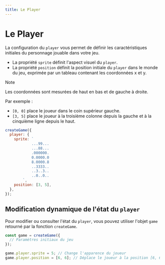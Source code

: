```yaml
---
title: Le Player
---
```


# Le Player

La configuration du `player` vous permet de définir les caractéristiques initiales du personnage jouable dans votre jeu.

- La propriété `sprite` définit l'aspect visuel du `player`.
- La propriété `position` définit la position initiale du `player` dans le monde du jeu, exprimée par un tableau contenant les coordonnées x et y.

> [!NOTE]
> Les coordonnées sont mesurées de haut en bas et de gauche à droite.
>
> Par exemple :
>
> - `[0, 0]` place le joueur dans le coin supérieur gauche.
> - `[3, 5]` place le joueur à la troisième colonne depuis la gauche et à la cinquième ligne depuis le haut.

```js
createGame({
  player: {
    sprite: `
			...99...
			...88...
			.000000.
			0.0000.0
			8.0000.8
			..3333..
			..3..3..
			..0..0..
		`,
    position: [3, 5],
  },
});
```

## Modification dynamique de l'état du `player`

Pour modifier ou consulter l'état du `player`, vous pouvez utiliser l'objet `game` retourné par la fonction `createGame`.

```js
const game = createGame({
  // Paramètres initiaux du jeu
});

game.player.sprite = 5; // Change l'apparence du joueur
game.player.position = [6, 6]; // Déplace le joueur à la position [6, 6]
```
